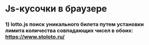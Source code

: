# Js-кусочки в браузере

 ### 1) lotto.js поиск уникального билета путем установки лимита количества совпадающих чисел в обоих: https://www.stoloto.ru/
    
